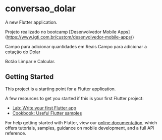 # conversao_dolar

A new Flutter application.

Projeto realizado no bootcamp [Desenvolvedor  Mobile Apps] (https://www.igti.com.br/custom/desenvolvedor-mobile-apps/)

Campo para adicionar quantidades em Reais 
Campo para adicionar a cotação do Dolar

Botão Limpar e Calcular.

## Getting Started

This project is a starting point for a Flutter application.

A few resources to get you started if this is your first Flutter project:

- [Lab: Write your first Flutter app](https://flutter.dev/docs/get-started/codelab)
- [Cookbook: Useful Flutter samples](https://flutter.dev/docs/cookbook)

For help getting started with Flutter, view our
[online documentation](https://flutter.dev/docs), which offers tutorials,
samples, guidance on mobile development, and a full API reference.
